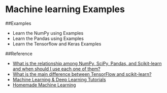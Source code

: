# Machine learning Examples

##Examples
- Learn the NumPy using Examples
- Learn the Pandas using Examples
- Learn the Tensorflow and Keras Examples

##Reference
- [What is the relationship among NumPy, SciPy, Pandas, and Scikit-learn and when should I use each one of them?](https://www.quora.com/What-is-the-relationship-among-NumPy-SciPy-Pandas-and-Scikit-learn-and-when-should-I-use-each-one-of-them)
- [What is the main difference between TensorFlow and scikit-learn?](https://sebastianraschka.com/faq/docs/tensorflow-vs-scikitlearn.html)
- [Machine Learning & Deep Learning Tutorials](https://github.com/ujjwalkarn/Machine-Learning-Tutorials)
- [Homemade Machine Learning](https://github.com/trekhleb/homemade-machine-learning)
